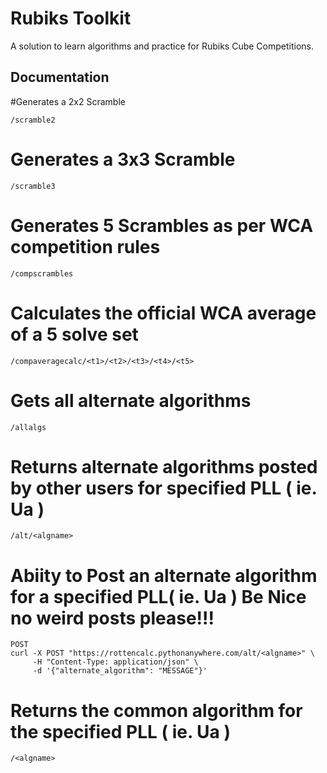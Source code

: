 # Rubiks Toolkit
A solution to learn algorithms and practice for Rubiks Cube Competitions.

## Documentation 
#Generates a 2x2 Scramble
```
/scramble2
```
# Generates a 3x3 Scramble
```
/scramble3
```
# Generates 5 Scrambles as per WCA competition rules
```
/compscrambles
```
# Calculates the official WCA average of a 5 solve set
```
/compaveragecalc/<t1>/<t2>/<t3>/<t4>/<t5>
```
# Gets all alternate algorithms 
```
/allalgs
```
# Returns alternate algorithms posted by other users for specified PLL ( ie. Ua )
```
/alt/<algname>
```
# Abiity to Post an alternate algorithm for a specified PLL( ie. Ua ) Be Nice no weird posts please!!!
```
POST
curl -X POST "https://rottencalc.pythonanywhere.com/alt/<algname>" \
     -H "Content-Type: application/json" \
     -d '{"alternate_algorithm": "MESSAGE"}'

```
# Returns the common algorithm for the specified PLL ( ie. Ua )
```
/<algname>
```
